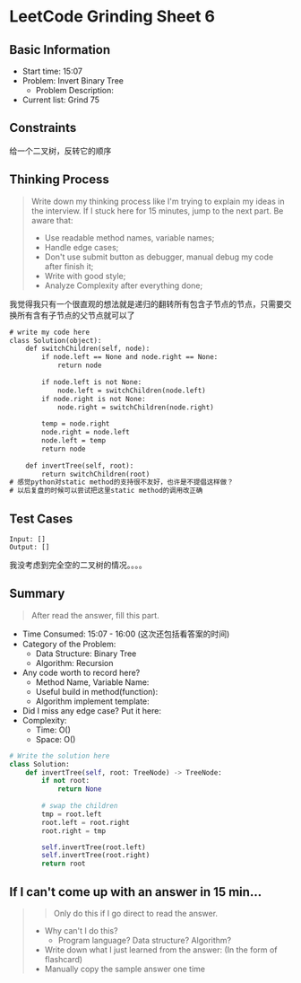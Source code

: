 # LeetCode Grinding Sheet 6

## Basic Information

- Start time: 15:07
- Problem: Invert Binary Tree
  - Problem Description:
- Current list: Grind 75

## Constraints

给一个二叉树，反转它的顺序

## Thinking Process

> Write down my thinking process like I'm trying to explain my ideas in the interview. If I stuck here for 15 minutes, jump to the next part.
> Be aware that:
>
> - Use readable method names, variable names;
> - Handle edge cases;
> - Don't use submit button as debugger, manual debug my code after finish it;
> - Write with good style;
> - Analyze Complexity after everything done;

我觉得我只有一个很直观的想法就是递归的翻转所有包含子节点的节点，只需要交换所有含有子节点的父节点就可以了

``` txt
# write my code here
class Solution(object):
    def switchChildren(self, node):
        if node.left == None and node.right == None:
            return node
        
        if node.left is not None:
            node.left = switchChildren(node.left)
        if node.right is not None:
            node.right = switchChildren(node.right)
        
        temp = node.right
        node.right = node.left
        node.left = temp
        return node
    
    def invertTree(self, root):
        return switchChildren(root)
# 感觉python对static method的支持很不友好，也许是不提倡这样做？
# 以后复盘的时候可以尝试把这里static method的调用改正确
```

## Test Cases

``` text
Input: []
Output: []
```

我没考虑到完全空的二叉树的情况。。。。

## Summary

> After read the answer, fill this part.

- Time Consumed: 15:07 - 16:00 (这次还包括看答案的时间)
- Category of the Problem:
  - Data Structure: Binary Tree
  - Algorithm: Recursion
- Any code worth to record here?
  - Method Name, Variable Name:
  - Useful build in method(function):
  - Algorithm implement template:
- Did I miss any edge case? Put it here:
- Complexity:
  - Time: O()
  - Space: O()

``` python
# Write the solution here
class Solution:
    def invertTree(self, root: TreeNode) -> TreeNode:
        if not root:
            return None
        
        # swap the children
        tmp = root.left
        root.left = root.right
        root.right = tmp

        self.invertTree(root.left)
        self.invertTree(root.right)
        return root
```

## If I can't come up with an answer in 15 min...

> > Only do this if I go direct to read the answer.
>
> - Why can't I do this?
>   - Program language? Data structure? Algorithm?
> - Write down what I just learned from the answer: (In the form of flashcard)
> - Manually copy the sample answer one time
